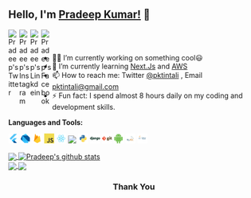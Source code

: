 ## Hello, I'm [Pradeep Kumar!](https://instagram.com/pradeeptintali) 👋

<a href="https://twitter.com/pradeep_tintali">
  <img align="left" alt="Pradeep's Twitter" width="22px" src="https://cdn-icons-png.flaticon.com/512/124/124021.png" />
</a>
<a href="https://instagram.com/pradeeptintali">
  <img align="left" alt="Pradeep's Instagram" width="22px" src="https://upload.wikimedia.org/wikipedia/commons/thumb/a/a5/Instagram_icon.png/1024px-Instagram_icon.png" />
</a>
<a href="https://linkedin.com/in/pradeeptintali">
  <img align="left" alt="Pradeep's Linkdein" width="22px" src="https://upload.wikimedia.org/wikipedia/commons/thumb/c/ca/LinkedIn_logo_initials.png/800px-LinkedIn_logo_initials.png" />
</a>
<a href="https://www.facebook.com/pradeeptintali/">
  <img align="left" alt="Pradeep's Facebook" width="22px" src="https://upload.wikimedia.org/wikipedia/commons/thumb/f/fb/Facebook_icon_2013.svg/768px-Facebook_icon_2013.svg.png" />
</a>

<br/>
<br/>



- 👨‍💻 I’m currently working on something cool😃
- 🌱 I’m currently learning [Next.Js](https://nextjs.org/) and [AWS](https://aws.amazon.com/)
- 📫 How to reach me: Twitter [@pktintali](https://twitter.com/pradeep_tintali) , Email [pktintali@gmail.com](mailto:pktintali@gmail.com)
- ⚡ Fun fact: I spend almost 8 hours daily on my coding and development skills.

**Languages and Tools:**  

<code><img height="20" src="https://raw.githubusercontent.com/github/explore/80688e429a7d4ef2fca1e82350fe8e3517d3494d/topics/flutter/flutter.png"></code>
<code><img height="20" src="https://raw.githubusercontent.com/github/explore/80688e429a7d4ef2fca1e82350fe8e3517d3494d/topics/dart/dart.png"></code>
<code><img height="20" src="https://raw.githubusercontent.com/github/explore/80688e429a7d4ef2fca1e82350fe8e3517d3494d/topics/firebase/firebase.png"></code>
<code><img height="20" src="https://raw.githubusercontent.com/github/explore/80688e429a7d4ef2fca1e82350fe8e3517d3494d/topics/javascript/javascript.png"></code>
<code><img height="20" src="https://raw.githubusercontent.com/github/explore/80688e429a7d4ef2fca1e82350fe8e3517d3494d/topics/react/react.png"></code>
<code><img height="20" src="https://cdn.icon-icons.com/icons2/2148/PNG/512/nextjs_icon_132160.png"></code>
<code><img height="20" src="https://raw.githubusercontent.com/github/explore/80688e429a7d4ef2fca1e82350fe8e3517d3494d/topics/python/python.png"></code>
<code><img height="20" src="https://raw.githubusercontent.com/github/explore/80688e429a7d4ef2fca1e82350fe8e3517d3494d/topics/django/django.png"></code>
<code><img height="20" src="https://raw.githubusercontent.com/github/explore/80688e429a7d4ef2fca1e82350fe8e3517d3494d/topics/git/git.png"></code>
<code><img height="20" src="https://raw.githubusercontent.com/github/explore/80688e429a7d4ef2fca1e82350fe8e3517d3494d/topics/android/android.png"></code> 
<code><img height="20" src="https://raw.githubusercontent.com/github/explore/80688e429a7d4ef2fca1e82350fe8e3517d3494d/topics/mysql/mysql.png"></code>
<code><img height="20" src="https://raw.githubusercontent.com/github/explore/80688e429a7d4ef2fca1e82350fe8e3517d3494d/topics/java/java.png"></code>

<a href="https://github.com/pktintali">
  <img align="center" src="https://github-readme-stats.vercel.app/api/top-langs/?username=pktintali&langs_count=6&theme=dark" />
</a>
<a href="https://github.com/pktintali">
 <img align="center" src="https://github-readme-stats.vercel.app/api?username=pktintali&show_icons=true&theme=dark&line_height=47" alt="Pradeep's github stats"/>
</a>
<br/>

<a href="https://github.com/pktintali/floating_text">
 <img align="center" src="https://github-readme-stats.vercel.app/api/pin/?username=pktintali&repo=floating_text&theme=dark" />
</a>

<a href="https://github.com/pktintali/flutter_custom_cards">
  <img align="center" src="https://github-readme-stats.vercel.app/api/pin/?username=pktintali&repo=flutter_custom_cards&theme=dark" />
</a>

<div align="center">

### Thank You

</div>
